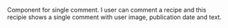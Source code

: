 Component for single comment. I user can comment a recipe and this recipie shows a single comment
with user image, publication date and text.
